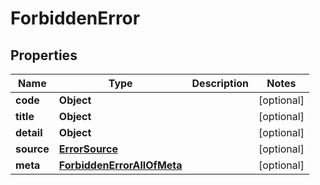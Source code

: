 

# ForbiddenError


## Properties

Name | Type | Description | Notes
------------ | ------------- | ------------- | -------------
**code** | **Object** |  |  [optional]
**title** | **Object** |  |  [optional]
**detail** | **Object** |  |  [optional]
**source** | [**ErrorSource**](ErrorSource.md) |  |  [optional]
**meta** | [**ForbiddenErrorAllOfMeta**](ForbiddenErrorAllOfMeta.md) |  |  [optional]



